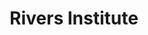 ---
title: Rivers Institute
ongoing: true
years: 2020–present
links:
  - www: https://riversinstitute.org/
  - rivers daily: https://www.are.na/nazli-ercan/rivers-daily
description: nazli, scott ponik, and i designed the website for Rivers Institute for Contemporary Art and Thought, a non-profit based in new orleans run by andrea andersson. we also design and produce digital publications as part of the annual programmaing.
---